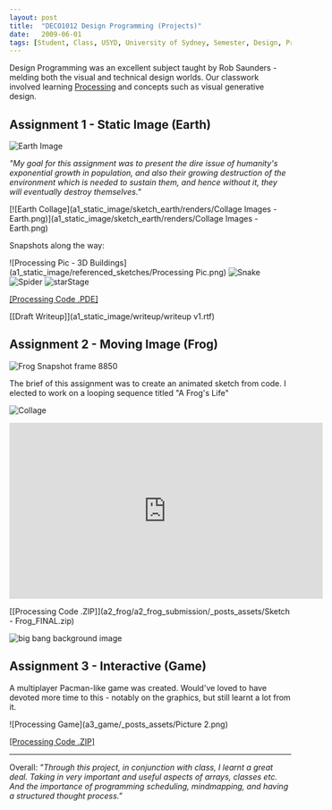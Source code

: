 ```yaml
---
layout: post
title:  "DECO1012 Design Programming (Projects)"
date:   2009-06-01
tags: [Student, Class, USYD, University of Sydney, Semester, Design, Programming, Processing]
---
```


Design Programming was an excellent subject taught by Rob Saunders - melding both the visual and technical design worlds. Our classwork involved learning [Processing](https://processing.org) and concepts such as visual generative design.

## Assignment 1 - Static Image (Earth)

![Earth Image](a1_static_image/sketch_earth/renders/collage_of_images/17.jpg)

_"My goal for this assignment was to present the dire issue of humanity's exponential growth in population, and also their growing destruction of the environment which is needed to sustain them, and hence without it, they will eventually destroy themselves."_

[![Earth Collage](a1_static_image/sketch_earth/renders/Collage Images - Earth.png)](a1_static_image/sketch_earth/renders/Collage Images - Earth.png)

Snapshots along the way:

![Processing Pic - 3D Buildings](a1_static_image/referenced_sketches/Processing Pic.png)
![Snake](a1_static_image/referenced_sketches/Snake/Snake.jpg)
![Spider](a1_static_image/referenced_sketches/Spider/Spider.jpg)
![starStage](a1_static_image/referenced_sketches/starStage.png)

[[Processing Code .PDE]](a1_static_image/sketch_earth/Earth.pde)

[[Draft Writeup]](a1_static_image/writeup/writeup v1.rtf)

## Assignment 2 - Moving Image (Frog)

![Frog Snapshot frame 8850](a2_frog/a2_frog_submission/_posts_assets/screen-8850.jpg)

The brief of this assignment was to create an animated sketch from code. I elected to work on a looping sequence titled "A Frog's Life"

![Collage](a2_frog/a2_frog_submission/_posts_assets/Frog_final_screenshot.jpg)

<iframe width="560" height="315" src="https://www.youtube.com/embed/L0qmPx-pugw" frameborder="0" allowfullscreen></iframe>

[[Processing Code .ZIP]](a2_frog/a2_frog_submission/_posts_assets/Sketch - Frog_FINAL.zip)

![big bang background image](a2_frog/a2_frog_submission/_posts_assets/bigBangbg_thumb.png)

## Assignment 3 - Interactive (Game)

A multiplayer Pacman-like game was created. Would've loved to have devoted more time to this - notably on the graphics, but still learnt a lot from it.

![Processing Game](a3_game/_posts_assets/Picture 2.png)

[[Processing Code .ZIP]](a3_game/_posts_assets/DP_v2_classPtest8_2016_CodeRefresh.zip)

---

Overall: _"Through this project, in conjunction with class, I learnt a great deal. Taking in very important and useful aspects of arrays, classes etc. And the importance of programming scheduling, mindmapping, and having a structured thought process."_

